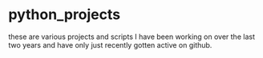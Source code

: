# python_projects
these are various projects and scripts I have been working on over the last two years and have only just recently gotten active on github.
